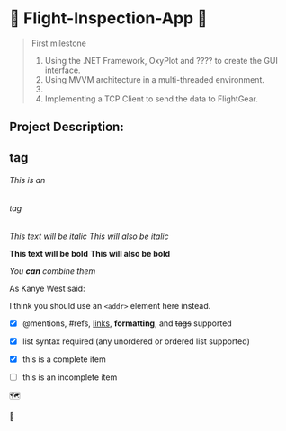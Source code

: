 # :flight_departure:	Flight-Inspection-App :flight_arrival:	


> First milestone
> 1) Using the .NET Framework, OxyPlot and ???? to create the GUI interface.
> 2) Using MVVM architecture in a multi-threaded environment.
> 3)
> 4) Implementing a TCP Client to send the data to FlightGear.







## Project Description: <h2> tag
###### This is an <h6> tag

*This text will be italic*
_This will also be italic_

**This text will be bold**
__This will also be bold__

_You **can** combine them_

As Kanye West said:



I think you should use an
`<addr>` element here instead.


- [x] @mentions, #refs, [links](), **formatting**, and <del>tags</del> supported
- [x] list syntax required (any unordered or ordered list supported)
- [x] this is a complete item
- [ ] this is an incomplete item




:world_map:

:compass:	
